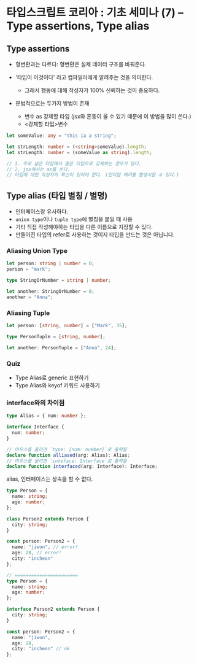 # 타입스크립트 코리아 : 기초 세미나 (7) – Type assertions, Type alias

## Type assertions

- 형변환과는 다르다: 형변환은 실제 데이터 구조를 바꿔준다.

- '타입이 이것이다' 라고 컴파일러에게 알려주는 것을 의미한다.

  - 그래서 행동에 대해 작성자가 100% 신뢰하는 것이 중요하다.

- 문법적으로는 두가지 방법이 존재
  - 변수 as 강제할 타입 (jsx와 혼동이 올 수 있기 때문에 이 방법을 많이 쓴다.)
  - <강제할 타입>변수

```ts
let someValue: any = "this ia a string";

let strLength: number = (<string>someValue).length;
let strLength: number = (someValue as string).length;

// 1. 주로 넓은 타입에서 좁은 타입으로 강제하는 경우가 많다.
// 2, jsx에서는 as를 쓴다.
// 타입에 대한 작성자의 확신이 있어야 한다. (런타임 에러를 발생시킬 수 있다.)
```

## Type alias (타입 별칭 / 별명)

- 인터페이스랑 유사하다.
- `union type`이나 `tuple type`에 별칭을 붙일 때 사용
- 기타 직접 작성해야하는 타입을 다른 이름으로 지정할 수 있다.
- 만들어진 타입의 refer로 사용하는 것이지 타입을 만드는 것은 아닙니다.

### Aliasing Union Type

```ts
let person: string | number = 0;
person = "mark";

type StringOrNumber = string | number;

let another: StringOrNumber = 0;
another = "Anna";
```

### Aliasing Tuple

```ts
let person: [string, number] = ["Mark", 35];

type PersonTuple = [string, number];

let another: PersonTuple = ["Anna", 24];
```

### Quiz

- Type Alias로 generic 표현하기
- Type Alias와 keyof 키워드 사용하기

### interface와의 차이점

```ts
type Alias = { num: number };

interface Interface {
  num: number;
}

// 마우스를 올리면 `type: {num: number}`로 출력됨
declare function alliased(arg: Alias): Alias;
// 마우스를 올리면 `inteface: Interface`로 출력됨
declare function interfaced(arg: Interface): Interface;
```

alias, 인터페이스는 상속을 할 수 없다.

```ts
type Person = {
  name: string;
  age: number;
};

class Person2 extends Person {
  city: string;
}

const person: Person2 = {
  name: "jiwon", // error!
  age: 28, // error!
  city: "incheon"
};

// =======================
type Person = {
  name: string;
  age: number;
};

interface Person2 extends Person {
  city: string;
}

const person: Person2 = {
  name: "jiwon",
  age: 28,
  city: "incheon" // ok
};
```
